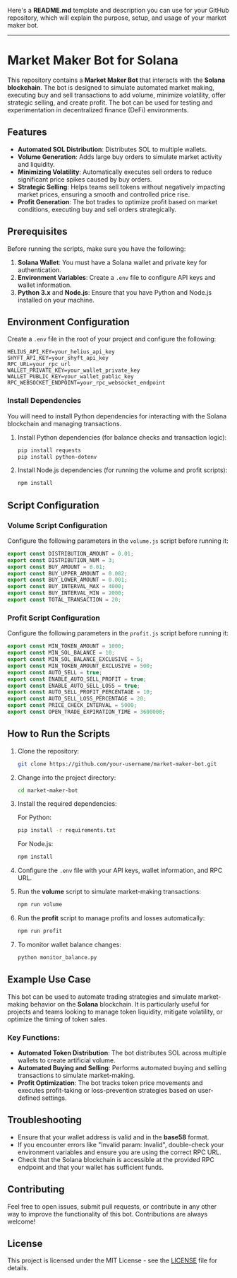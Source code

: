 Here's a **README.md** template and description you can use for your GitHub repository, which will explain the purpose, setup, and usage of your market maker bot.

---

# Market Maker Bot for Solana

This repository contains a **Market Maker Bot** that interacts with the **Solana blockchain**. The bot is designed to simulate automated market making, executing buy and sell transactions to add volume, minimize volatility, offer strategic selling, and create profit. The bot can be used for testing and experimentation in decentralized finance (DeFi) environments.

## Features

- **Automated SOL Distribution**: Distributes SOL to multiple wallets.
- **Volume Generation**: Adds large buy orders to simulate market activity and liquidity.
- **Minimizing Volatility**: Automatically executes sell orders to reduce significant price spikes caused by buy orders.
- **Strategic Selling**: Helps teams sell tokens without negatively impacting market prices, ensuring a smooth and controlled price rise.
- **Profit Generation**: The bot trades to optimize profit based on market conditions, executing buy and sell orders strategically.

## Prerequisites

Before running the scripts, make sure you have the following:

1. **Solana Wallet**: You must have a Solana wallet and private key for authentication.
2. **Environment Variables**: Create a `.env` file to configure API keys and wallet information. 
3. **Python 3.x** and **Node.js**: Ensure that you have Python and Node.js installed on your machine.

## Environment Configuration

Create a `.env` file in the root of your project and configure the following:

```
HELIUS_API_KEY=your_helius_api_key
SHYFT_API_KEY=your_shyft_api_key
RPC_URL=your_rpc_url
WALLET_PRIVATE_KEY=your_wallet_private_key
WALLET_PUBLIC_KEY=your_wallet_public_key
RPC_WEBSOCKET_ENDPOINT=your_rpc_websocket_endpoint
```

### Install Dependencies

You will need to install Python dependencies for interacting with the Solana blockchain and managing transactions.

1. Install Python dependencies (for balance checks and transaction logic):

    ```bash
    pip install requests
    pip install python-dotenv
    ```

2. Install Node.js dependencies (for running the volume and profit scripts):

    ```bash
    npm install
    ```

## Script Configuration

### Volume Script Configuration

Configure the following parameters in the `volume.js` script before running it:

```javascript
export const DISTRIBUTION_AMOUNT = 0.01;
export const DISTRIBUTION_NUM = 3;
export const BUY_AMOUNT = 0.01;
export const BUY_UPPER_AMOUNT = 0.002;
export const BUY_LOWER_AMOUNT = 0.001;
export const BUY_INTERVAL_MAX = 4000;
export const BUY_INTERVAL_MIN = 2000;
export const TOTAL_TRANSACTION = 20;
```

### Profit Script Configuration

Configure the following parameters in the `profit.js` script before running it:

```javascript
export const MIN_TOKEN_AMOUNT = 1000;
export const MIN_SOL_BALANCE = 10;
export const MIN_SOL_BALANCE_EXCLUSIVE = 5;
export const MIN_TOKEN_AMOUNT_EXCLUSIVE = 500;
export const AUTO_SELL = true;
export const ENABLE_AUTO_SELL_PROFIT = true;
export const ENABLE_AUTO_SELL_LOSS = true;
export const AUTO_SELL_PROFIT_PERCENTAGE = 10;
export const AUTO_SELL_LOSS_PERCENTAGE = 20;
export const PRICE_CHECK_INTERVAL = 5000;
export const OPEN_TRADE_EXPIRATION_TIME = 3600000;
```

## How to Run the Scripts

1. Clone the repository:

    ```bash
    git clone https://github.com/your-username/market-maker-bot.git
    ```

2. Change into the project directory:

    ```bash
    cd market-maker-bot
    ```

3. Install the required dependencies:

    For Python:

    ```bash
    pip install -r requirements.txt
    ```

    For Node.js:

    ```bash
    npm install
    ```

4. Configure the `.env` file with your API keys, wallet information, and RPC URL.

5. Run the **volume** script to simulate market-making transactions:

    ```bash
    npm run volume
    ```

6. Run the **profit** script to manage profits and losses automatically:

    ```bash
    npm run profit
    ```

7. To monitor wallet balance changes:

    ```bash
    python monitor_balance.py
    ```

## Example Use Case

This bot can be used to automate trading strategies and simulate market-making behavior on the **Solana** blockchain. It is particularly useful for projects and teams looking to manage token liquidity, mitigate volatility, or optimize the timing of token sales.

### Key Functions:
- **Automated Token Distribution**: The bot distributes SOL across multiple wallets to create artificial volume.
- **Automated Buying and Selling**: Performs automated buying and selling transactions to simulate market-making.
- **Profit Optimization**: The bot tracks token price movements and executes profit-taking or loss-prevention strategies based on user-defined settings.

## Troubleshooting

- Ensure that your wallet address is valid and in the **base58** format.
- If you encounter errors like "Invalid param: Invalid", double-check your environment variables and ensure you are using the correct RPC URL.
- Check that the Solana blockchain is accessible at the provided RPC endpoint and that your wallet has sufficient funds.

## Contributing

Feel free to open issues, submit pull requests, or contribute in any other way to improve the functionality of this bot. Contributions are always welcome!

## License

This project is licensed under the MIT License - see the [LICENSE](LICENSE) file for details.

